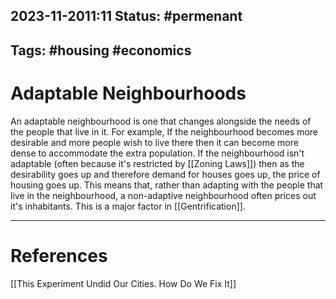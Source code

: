 2023-11-2011:11
Status: #permenant 
---
Tags: #housing #economics 
---

# Adaptable Neighbourhoods

An adaptable neighbourhood is one that changes alongside the needs of the people that live in it. For example, If the neighbourhood becomes more desirable and more people wish to live there then it can become more dense to accommodate the extra population. If the neighbourhood isn't adaptable (often because it's restricted by [[Zoning Laws]]) then as the desirability goes up and therefore demand for houses goes up, the price of housing goes up. This means that, rather than adapting with the people that live in the neighbourhood, a non-adaptive neighbourhood often prices out it's inhabitants. This is a major factor in [[Gentrification]].

---
# References

[[This Experiment Undid Our Cities. How Do We Fix It]]